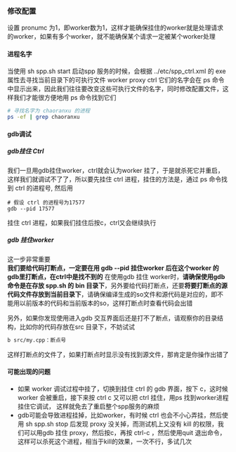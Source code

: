 ### 修改配置
设置 pronumc 为1，即worker数为1，这样才能确保挂住的worker就是处理请求的worker，如果有多个worker，就不能确保某个请求一定被某个worker处理

#### 进程名字
当使用 sh spp.sh start 启动spp 服务的时候，会根据 ../etc/spp_ctrl.xml 的 exe 属性去寻找当前目录下的可执行文件 worker proxy ctrl
它们的名字会在 ps 命令中显示出来，因此我们往往要改变这些可执行文件的名字，同时修改配置文件，这样我们才能很方便地用 ps 命令找到它们
```bash
# 寻找名字为 chaoranxu 的进程
ps -ef | grep chaoranxu
```

#### gdb调试
##### gdb挂住 Ctrl
我们一旦用gdb挂住worker，ctrl就会认为worker 挂了，于是就杀死它并重启，这样我们就调试不了了，所以要先挂住 ctrl 进程，挂住的方法是，通过 ps 命令找到 ctrl 的进程号, 然后用
```
# 假设 ctrl 的进程号为17577
gdb --pid 17577
```
挂住 ctrl 进程，如果我们挂住后按c，ctrl又会继续执行

##### gdb 挂住worker
这一步非常重要  
**我们要给代码打断点，一定要在用 gdb --pid 挂住worker 后在这个worker 的gdb里打断点，在ctrl中是找不到的**
在使用gdb 挂住 worker时，**请确保使用gdb命令是在存放 spp.sh 的 bin 目录下**，另外要给代码打断点，还要**将要打断点的源代码文件存放到当前目录下**，请确保编译生成的so文件和源代码是对应的，即不能用以前版本的代码和当前版本的so，这样打断点时查看代码会出错

另外，如果你发现使用进入gdb 交互界面后还是打不了断点，请观察你的目录结构，比如你的代码存放在src 目录下，不妨试试
```bash
b src/my.cpp：断点号
```
这样打断点的文件了，如果打断点时显示没有找到源文件，那肯定是你操作出错了

#### 可能出现的问题
* 如果 worker 调试过程中挂了，切换到挂住 ctrl 的 gdb 界面，按下 c，这时候 worker 会被重启，接下来按 ctrl c 又可以把 ctrl 挂住，用ps 找到worker进程 挂住它调试， 这样就免去了重启整个spp服务的麻烦
* gdb可能会导致进程挂掉，比如worker，有时候 ctrl 也会不小心弄挂，然后使用 sh spp.sh stop 后发现 proxy 没关掉，而测试机上又没有 kill 的权限，我们可以用gdb 挂住 proxy，然后按c，再按 ctrl-c ，然后使用quit 退出命令，这样可以杀死这个进程，相当于kill的效果，一次不行，多试几次